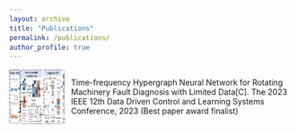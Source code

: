 ```yaml
---
layout: archive
title: "Publications"
permalink: /publications/
author_profile: true
---
```


<style>
  .image-text-container {
    display: flex;
    align-items: center;
  }

  .image-text-container img {
    margin-right: 10px;
    vertical-align: middle;
  }

  .image-text-container p {
    display: inline-block;
    vertical-align: middle;
  }
</style>

<div class="image-text-container">
  <img src="../images/TFHGNN.png" alt="Image" width="100" height="100">
  <p>Time-frequency Hypergraph Neural Network for Rotating Machinery Fault Diagnosis with Limited Data[C]. The 2023 IEEE 12th Data Driven Control and Learning Systems Conference, 2023 (Best paper award finalist)
</p>
</div>
